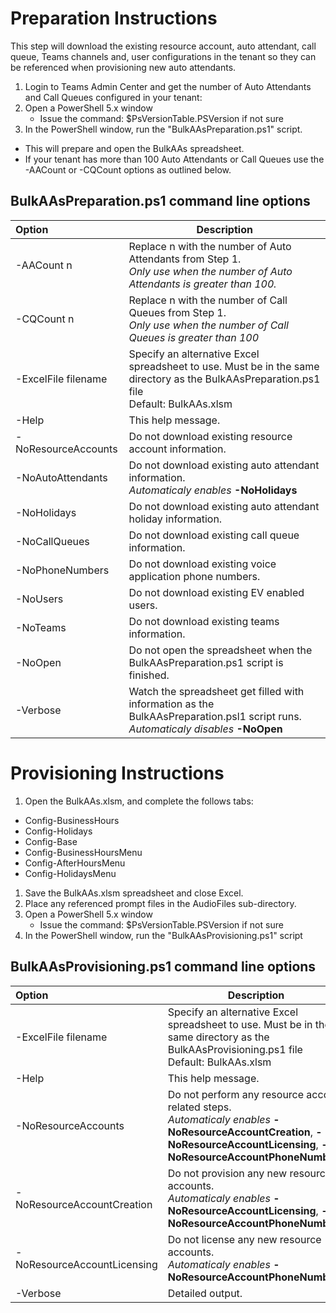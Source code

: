 # Preparation Instructions

This step will download the existing resource account, auto attendant, call queue, Teams channels and, user configurations in the tenant so they can be referenced when provisioning new auto attendants.

1. Login to Teams Admin Center and get the number of Auto Attendants and Call Queues configured in your tenant:
1. Open a PowerShell 5.x window
   - Issue the command: $PsVersionTable.PSVersion if not sure
1. In the PowerShell window, run the "BulkAAsPreparation.ps1" script.	
  - This will prepare and open the BulkAAs spreadsheet.
  - If your tenant has more than 100 Auto Attendants or Call Queues use the -AACount or -CQCount options as outlined below.

## BulkAAsPreparation.ps1 command line options

| Option              | Description                                        |
|:--------------------|----------------------------------------------------|
| -AACount n          | Replace n with the number of Auto Attendants from Step 1. <br>*Only use when the number of Auto Attendants is greater than 100.*           |         
| -CQCount n          | Replace n with the number of Call Queues from Step 1. <br>*Only use when the number of Call Queues is greater than 100*                    |
| -ExcelFile filename | Specify an alternative Excel spreadsheet to use. Must be in the same directory as the BulkAAsPreparation.ps1 file<br>Default: BulkAAs.xlsm |
| -Help               | This help message.                                                                                                                         |
| -NoResourceAccounts | Do not download existing resource account information.                                                                                     |
| -NoAutoAttendants   | Do not download existing auto attendant information. <br>*Automaticaly enables*  **-NoHolidays**                                           |
| -NoHolidays         | Do not download existing auto attendant holiday information.                                                                               |
| -NoCallQueues       | Do not download existing call queue information.                                                                                           |
| -NoPhoneNumbers     | Do not download existing voice application phone numbers.                                                                                  |
| -NoUsers            | Do not download existing EV enabled users.                                                                                                 |
| -NoTeams            | Do not download existing teams information.                                                                                                |
| -NoOpen             | Do not open the spreadsheet when the BulkAAsPreparation.ps1 script is finished.                                                            |
| -Verbose            | Watch the spreadsheet get filled with information as the BulkAAsPreparation.psl1 script runs.<br>*Automaticaly disables*  **-NoOpen**      | 

# Provisioning Instructions

1. Open the BulkAAs.xlsm, and complete the follows tabs:
  - Config-BusinessHours
  - Config-Holidays
  - Config-Base
  - Config-BusinessHoursMenu
  - Config-AfterHoursMenu
  - Config-HolidaysMenu
1. Save the BulkAAs.xlsm spreadsheet and close Excel.
1. Place any referenced prompt files in the AudioFiles sub-directory.
1. Open a PowerShell 5.x window
   - Issue the command: $PsVersionTable.PSVersion if not sure
1. In the PowerShell window, run the "BulkAAsProvisioning.ps1" script

## BulkAAsProvisioning.ps1 command line options

| Option                     | Description                                        |
|:---------------------------|----------------------------------------------------|
| -ExcelFile filename        | Specify an alternative Excel spreadsheet to use. Must be in the same directory as the BulkAAsProvisioning.ps1 file<br>Default: BulkAAs.xlsm |
| -Help                      | This help message.                                                                                                                          |
| -NoResourceAccounts        | Do not perform any resource account related steps. <br>*Automaticaly enables*  **-NoResourceAccountCreation**, **-NoResourceAccountLicensing**, **-NoResourceAccountPhoneNumbers**  |
| -NoResourceAccountCreation | Do not provision any new resource accounts.<br>*Automaticaly enables*  **-NoResourceAccountLicensing**, **-NoResourceAccountPhoneNumbers**  |
| -NoResourceAccountLicensing| Do not license any new resource accounts.<br>*Automaticaly enables*  **-NoResourceAccountPhoneNumbers**                                     |
| -Verbose                   | Detailed output.                                                                                                                            |
